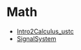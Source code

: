 # Math

- [Intro2Calculus_ustc](https://github.com/Ubpa/Note/blob/master/Math/Intro2Calculus_ustc) 
- [SignalSystem](https://github.com/Ubpa/Note/blob/master/Math/SignalsSystem) 

